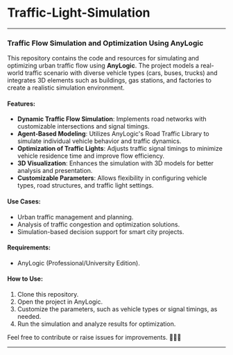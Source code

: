 # Traffic-Light-Simulation

---

### Traffic Flow Simulation and Optimization Using AnyLogic  
This repository contains the code and resources for simulating and optimizing urban traffic flow using **AnyLogic**. The project models a real-world traffic scenario with diverse vehicle types (cars, buses, trucks) and integrates 3D elements such as buildings, gas stations, and factories to create a realistic simulation environment.  

#### Features:  
- **Dynamic Traffic Flow Simulation**: Implements road networks with customizable intersections and signal timings.  
- **Agent-Based Modeling**: Utilizes AnyLogic's Road Traffic Library to simulate individual vehicle behavior and traffic dynamics.  
- **Optimization of Traffic Lights**: Adjusts traffic signal timings to minimize vehicle residence time and improve flow efficiency.  
- **3D Visualization**: Enhances the simulation with 3D models for better analysis and presentation.  
- **Customizable Parameters**: Allows flexibility in configuring vehicle types, road structures, and traffic light settings.  

#### Use Cases:  
- Urban traffic management and planning.  
- Analysis of traffic congestion and optimization solutions.  
- Simulation-based decision support for smart city projects.  

#### Requirements:  
- AnyLogic (Professional/University Edition).  

#### How to Use:  
1. Clone this repository.  
2. Open the project in AnyLogic.  
3. Customize the parameters, such as vehicle types or signal timings, as needed.  
4. Run the simulation and analyze results for optimization.  

Feel free to contribute or raise issues for improvements. 🚗🚌🚚  

---  
